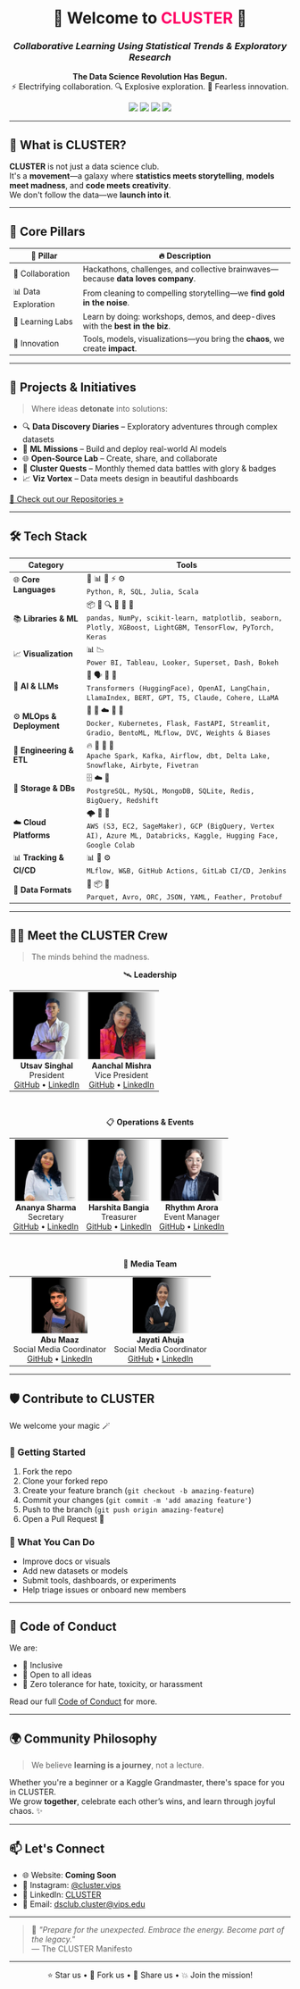 <!--
<p align="center">
  <img src="https://github.com/your-org-link/your-banner-image.png" alt="CLUSTER Banner" />
</p>
-->

<h1 align="center">🚀 Welcome to <span style="color:#ff0066">CLUSTER</span> 🚀</h1>
<h3 align="center"><i>Collaborative Learning Using Statistical Trends & Exploratory Research</i></h3>

<p align="center">
  <b>The Data Science Revolution Has Begun.</b><br>
  ⚡ Electrifying collaboration. 🔍 Explosive exploration. 🤝 Fearless innovation.
</p>

<p align="center">
  <a href="https://www.instagram.com/cluster.vips/"><img src="https://img.shields.io/badge/Instagram-%40cluster.vips-ff69b4?logo=instagram&style=flat-square" /></a>
  <a href="https://www.linkedin.com/company/cluster-vips/"><img src="https://img.shields.io/badge/LinkedIn-CLUSTER-blue?logo=linkedin&style=flat-square" /></a>
  <a href="mailto:dsclub.cluster@vips.edu"><img src="https://img.shields.io/badge/Email-dsclub.cluster%40vips.edu-red?logo=gmail&style=flat-square" /></a>
  <img src="https://img.shields.io/github/stars/CLUSTER-DS-Club?style=social" />
</p>

---

## 🌌 What is CLUSTER?

**CLUSTER** is not just a data science club.  
It's a **movement**—a galaxy where **statistics meets storytelling**, **models meet madness**, and **code meets creativity**.  
We don't follow the data—we **launch into it**.

---

## 🌟 Core Pillars

| 💠 Pillar           | 🔥 Description                                                                      |
|---------------------|-------------------------------------------------------------------------------------|
| 🤝 Collaboration     | Hackathons, challenges, and collective brainwaves—because **data loves company**.   |
| 📊 Data Exploration  | From cleaning to compelling storytelling—we **find gold in the noise**.             |
| 🧠 Learning Labs     | Learn by doing: workshops, demos, and deep-dives with the **best in the biz**.      |
| 🚀 Innovation        | Tools, models, visualizations—you bring the **chaos**, we create **impact**.        |

---

## 💼 Projects & Initiatives

> Where ideas **detonate** into solutions:

- 🔍 **Data Discovery Diaries** – Exploratory adventures through complex datasets  
- 🤖 **ML Missions** – Build and deploy real-world AI models  
- 🌐 **Open-Source Lab** – Create, share, and collaborate  
- 🧩 **Cluster Quests** – Monthly themed data battles with glory & badges 
- 📈 **Viz Vortex** – Data meets design in beautiful dashboards

[🚀 Check out our Repositories »](https://github.com/orgs/CLUSTER-DS-Club/repositories)

---

## 🛠️ Tech Stack

| **Category**               | **Tools**                                                                                                                                       |
|---------------------------|--------------------------------------------------------------------------------------------------------------------------------------------------|
| 🌐 **Core Languages**     | 🐍 📊 💾 ⚡ ⚙️  <br> `Python, R, SQL, Julia, Scala`                                                                                              |
| 📚 **Libraries & ML**     | 📦 🧠 🔍 🚀 🤖 🧬  <br> `pandas, NumPy, scikit-learn, matplotlib, seaborn, Plotly, XGBoost, LightGBM, TensorFlow, PyTorch, Keras`              |
| 📈 **Visualization**      | 📊 📉 <br> `Power BI, Tableau, Looker, Superset, Dash, Bokeh`                                                                                   |
| 🧠 **AI & LLMs**          | 🧠 🗣️ 💬 🦙 <br> `Transformers (HuggingFace), OpenAI, LangChain, LlamaIndex, BERT, GPT, T5, Claude, Cohere, LLaMA`                            |
| ⚙️ **MLOps & Deployment** | 🐳 🚢 ☁️ 🧪 🧰 <br> `Docker, Kubernetes, Flask, FastAPI, Streamlit, Gradio, BentoML, MLflow, DVC, Weights & Biases`                             |
| 🔧 **Engineering & ETL**  | 🔥 💨 🧬 🔁 <br> `Apache Spark, Kafka, Airflow, dbt, Delta Lake, Snowflake, Airbyte, Fivetran`                                                  |
| 💾 **Storage & DBs**      | 🗄️ ☁️ 🧊 <br> `PostgreSQL, MySQL, MongoDB, SQLite, Redis, BigQuery, Redshift`                                                                 |
| ☁️ **Cloud Platforms**    | 🌩️ 🧠 🧮 <br> `AWS (S3, EC2, SageMaker), GCP (BigQuery, Vertex AI), Azure ML, Databricks, Kaggle, Hugging Face, Google Colab`                 |
| 📊 **Tracking & CI/CD**   | 📊 🧪 ⚙️ <br> `MLflow, W&B, GitHub Actions, GitLab CI/CD, Jenkins`                                                                              |
| 🔄 **Data Formats**       | 🧾 📦 📂 <br> `Parquet, Avro, ORC, JSON, YAML, Feather, Protobuf`                                                                               |

---

## 👩‍🚀 Meet the CLUSTER Crew

> The minds behind the madness.

<div align="center">
  🛰️ <strong>Leadership</strong>
  <table>
    <tr>
      <td align="center">
        <img src="images/UTSAVS26.png" width="120"><br>
        <b>Utsav Singhal</b><br>
        President<br>
        <a href="https://github.com/UTSAVS26">GitHub</a> • 
        <a href="https://www.linkedin.com/in/utsavsinghal2604/">LinkedIn</a>
      </td>
      <td align="center">
        <img src="images/Aanchal0502.png" width="120"><br>
        <b>Aanchal Mishra</b><br>
        Vice President<br>
        <a href="https://github.com/Aanchal0502">GitHub</a> • 
        <a href="https://www.linkedin.com/in/aanchal-mishra-3a2448287">LinkedIn</a>
      </td>
    </tr>
  </table>

  <br>

  📋 <strong>Operations & Events</strong>
  <table>
    <tr>
      <td align="center">
        <img src="images/Ananyas-7.png" width="110"><br>
        <b>Ananya Sharma</b><br>
        Secretary<br>
        <a href="https://github.com/Ananyas-7">GitHub</a> • 
        <a href="https://www.linkedin.com/in/ananya-swami-728852273">LinkedIn</a>
      </td>
      <td align="center">
        <img src="images/harshita310.png" width="110"><br>
        <b>Harshita Bangia</b><br>
        Treasurer<br>
        <a href="https://github.com/harshita310">GitHub</a> • 
        <a href="https://www.linkedin.com/in/harshita-bangia-2aa1ab2b4/">LinkedIn</a>
      </td>
      <td align="center">
        <img src="images/rhythmarora070.png" width="110"><br>
        <b>Rhythm Arora</b><br>
        Event Manager<br>
        <a href="https://github.com/rhythmarora070">GitHub</a> • 
        <a href="https://www.linkedin.com/in/rhythmaroraa0766/">LinkedIn</a>
      </td>
    </tr>
  </table>

  <br>

  📣 <strong>Media Team</strong>
  <table>
    <tr>
      <td align="center">
        <img src="images/somewherelostt.png" width="100"><br>
        <b>Abu Maaz</b><br>
        Social Media Coordinator<br>
        <a href="https://github.com/somewherelostt">GitHub</a> • 
        <a href="https://www.linkedin.com/in/abu-maaz-/">LinkedIn</a>
      </td>
      <td align="center">
        <img src="images/JAYATIAHUJA.png" width="100"><br>
        <b>Jayati Ahuja</b><br>
        Social Media Coordinator<br>
        <a href="https://github.com/JAYATIAHUJA">GitHub</a> • 
        <a href="https://www.linkedin.com/in/jayati-ahuja-a4b16724a">LinkedIn</a>
      </td>
    </tr>
  </table>
</div>

---

## 🛡️ Contribute to CLUSTER

We welcome your magic 🪄

### 🚦 Getting Started
1. Fork the repo
2. Clone your forked repo
3. Create your feature branch (`git checkout -b amazing-feature`)
4. Commit your changes (`git commit -m 'add amazing feature'`)
5. Push to the branch (`git push origin amazing-feature`)
6. Open a Pull Request 🚀

### 💖 What You Can Do
- Improve docs or visuals
- Add new datasets or models
- Submit tools, dashboards, or experiments
- Help triage issues or onboard new members

---

## 📜 Code of Conduct

We are:
- 🌈 Inclusive
- 💬 Open to all ideas
- 🚫 Zero tolerance for hate, toxicity, or harassment

Read our full [Code of Conduct](./CODE_OF_CONDUCT.md) for more.

---

## 🌍 Community Philosophy

> We believe **learning is a journey**, not a lecture.

Whether you're a beginner or a Kaggle Grandmaster, there's space for you in CLUSTER.  
We grow **together**, celebrate each other’s wins, and learn through joyful chaos. ✨

---

## 📫 Let's Connect

- 🌐 Website: **Coming Soon**
- 📸 Instagram: [@cluster.vips](https://www.instagram.com/cluster.vips/)
- 💼 LinkedIn: [CLUSTER](https://www.linkedin.com/company/cluster-vips/)
- 📧 Email: [dsclub.cluster@vips.edu](mailto:dsclub.cluster@vips.edu)

---

> 🌟 _"Prepare for the unexpected. Embrace the energy. Become part of the legacy."_  
> — The CLUSTER Manifesto

---

<p align="center">
  ⭐ Star us • 🍴 Fork us • 📢 Share us • 💥 Join the mission!
</p>
